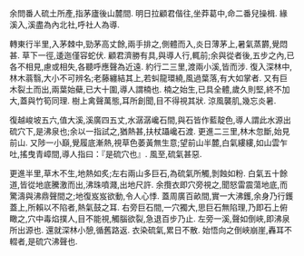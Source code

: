 余問番人硫土所產,指茅廬後山麓間. 明日拉顧君偕往,坐莽葛中,命二番兒操楫. 緣溪入,溪盡為內北社,呼社人為導. 

轉東行半里,入茅棘中,勁茅高丈餘,兩手排之,側體而入,炎日薄茅上,暑氣蒸欝,覺悶甚. 草下一徑,逶迤僅容蛇伏. 顧君濟勝有具,與導人行,輒前;余與從者後,五步之內,已各不相見,慮或相失,各聽呼應聲為近遠. 約行二三里,渡兩小溪,皆而涉. 復入深林中,林木蓊翳,大小不可辨名;老藤纏結其上,若虯龍環繞,風過葉落,有大如掌者. 又有巨木裂土而出,兩葉始蘗,已大十圍,導人謂楠也. 楠之始生,已具全體,歲久則堅,終不加大,蓋與竹筍同理. 樹上禽聲萬態,耳所創聞,目不得視其狀. 涼風襲肌,幾忘炎暑. 

復越峻坡五六,值大溪,溪廣四五丈,水潺潺巉石間,與石皆作藍靛色,導人謂此水源出硫穴下,是沸泉也;余以一指試之,猶熱甚,扶杖躡巉石渡. 更進二三里,林木忽斷,始見前山. 又陟一小巔,覺履底漸熱,視草色萎黃無生意;望前山半麓,白氣縷縷,如山雲乍吐,搖曳青嶂間,導人指曰：『是硫穴也』. 風至,硫氣甚惡. 

更進半里,草木不生,地熱如炙;左右兩山多巨石,為硫氣所觸,剝蝕如粉. 白氣五十餘道,皆從地底騰激而出,沸珠噴濺,出地尺許. 余攬衣即穴旁視之,聞怒雷震蕩地底,而驚濤與沸鼎聲間之;地復岌岌欲動,令人心悸. 蓋周廣百畝間,實一大沸鑊,余身乃行鑊蓋上,所賴以不陷者,熱氣鼓之耳. 右旁巨石間,一穴獨大,思巨石無陷理,乃即石上俯瞰之,穴中毒焰撲人,目不能視,觸腦欲裂,急退百步乃止. 左旁一溪,聲如倒峽,即沸泉所出源也. 還就深林小憩,循舊路返. 衣染硫氣,累日不散. 始悟向之倒峽崩崖,轟耳不輟者,是硫穴沸聲也. 